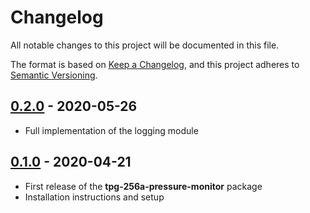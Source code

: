 # Changelog

All notable changes to this project will be documented in this file.

The format is based on [Keep a Changelog](https://keepachangelog.com/en/1.0.0/),
and this project adheres to [Semantic Versioning](https://semver.org/spec/v2.0.0.html).

## [0.2.0] - 2020-05-26

- Full implementation of the logging module

## [0.1.0] - 2020-04-21

- First release of the **tpg-256a-pressure-monitor** package
- Installation instructions and setup

[0.1.0]: https://gitlab.ethz.ch/exotic-matter/cw-beam/tpg-256a-pressure-monitor/tree/v0.1.0
[0.2.0]: https://gitlab.ethz.ch/exotic-matter/cw-beam/tpg-256a-pressure-monitor/tree/v0.2.0